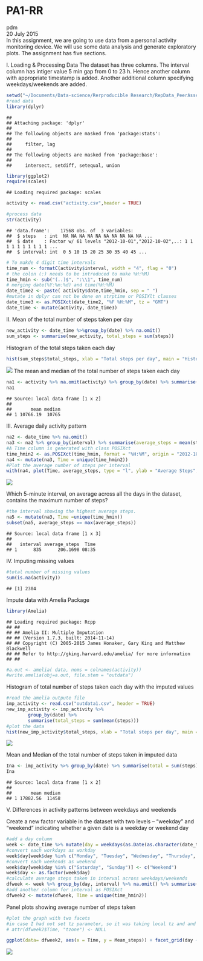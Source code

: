 # PA1-RR
pdm  
20 July 2015  
In this assignment, we are going to use data from a personal activity monitoring device. We will use some data analysis and generate exploratory plots. The assignment has five sections.

I. Loading & Processing Data
The dataset has three columns. The interval column has intiger value 5 min gap from 0 to 23 h. Hence another column with appropriate timestamp is added. Another additional column specifying weekdays/weekends are added. 



```r
setwd("~/Documents/Data-science/Rerproducible Research/RepData_PeerAssessment1/")
#read data
library(dplyr)
```

```
## 
## Attaching package: 'dplyr'
## 
## The following objects are masked from 'package:stats':
## 
##     filter, lag
## 
## The following objects are masked from 'package:base':
## 
##     intersect, setdiff, setequal, union
```

```r
library(ggplot2)
require(scales)
```

```
## Loading required package: scales
```

```r
activity <- read.csv("activity.csv",header = TRUE)

#process data
str(activity)
```

```
## 'data.frame':	17568 obs. of  3 variables:
##  $ steps   : int  NA NA NA NA NA NA NA NA NA NA ...
##  $ date    : Factor w/ 61 levels "2012-10-01","2012-10-02",..: 1 1 1 1 1 1 1 1 1 1 ...
##  $ interval: int  0 5 10 15 20 25 30 35 40 45 ...
```

```r
# To makde 4 digit time intervals 
time_num <- formatC(activity$interval, width = "4", flag = "0")
# the colon (:) needs to be introduced to make %H:%M)
time_hmin <- sub("(..)$", ":\\1", time_num)
# merging date(%Y:%m:%d) and time(%H:%M)
date_time2 <- paste( activity$date,time_hmin, sep = " ")
#mutate in dplyr can not be done on strptime or POSIXlt classes
date_time3 <- as.POSIXct(date_time2, "%F %H:%M", tz = "GMT")
date_time <- mutate(activity, date_time3)
```

II. Mean of the total number of steps taken per day


```r
new_activity <- date_time %>%group_by(date) %>% na.omit()
sum_steps <- summarise(new_activity, total_steps = sum(steps))
```

Histogram of the total steps taken each day

```r
hist(sum_steps$total_steps, xlab = "Total steps per day", main = "Histogram of total steps taken each day")
```

![](PA1_template_files/figure-html/unnamed-chunk-3-1.png) 
The mean and median of the total number of steps taken each day

```r
na1 <- activity %>% na.omit(activity) %>% group_by(date) %>% summarise(total = sum(steps)) %>% summarise(mean = mean(total), median = median(total))
na1
```

```
## Source: local data frame [1 x 2]
## 
##       mean median
## 1 10766.19  10765
```

III. Average daily activity pattern

```r
na2 <- date_time %>% na.omit()
na3 <- na2 %>% group_by(interval) %>% summarise(average_steps = mean(steps))
#A Time column is generated with class POSIXct
time_hmin2 <- as.POSIXct(time_hmin, format = "%H:%M", origin = "2012-10-01", tz = "GMT")
na4 <- mutate(na3, Time = unique(time_hmin2))
#Plot the average number of steps per interval
with(na4, plot(Time, average_steps, type = "l", ylab = "Average Steps", main = "Daily Activity Pattern", xlim = c(min(time_hmin2),max(time_hmin2))))
```

![](PA1_template_files/figure-html/unnamed-chunk-5-1.png) 

Which 5-minute interval, on average across all the days in the dataset, contains the maximum number of steps?


```r
#the interval showing the highest average steps.
na5 <- mutate(na3, Time =unique(time_hmin))
subset(na5, average_steps == max(average_steps))
```

```
## Source: local data frame [1 x 3]
## 
##   interval average_steps  Time
## 1      835      206.1698 08:35
```

IV. Imputing missing values


```r
#total number of missing values
sum(is.na(activity))
```

```
## [1] 2304
```

Impute data with Amelia Package

```r
library(Amelia)
```

```
## Loading required package: Rcpp
## ## 
## ## Amelia II: Multiple Imputation
## ## (Version 1.7.3, built: 2014-11-14)
## ## Copyright (C) 2005-2015 James Honaker, Gary King and Matthew Blackwell
## ## Refer to http://gking.harvard.edu/amelia/ for more information
## ##
```

```r
#a.out <- amelia( data, noms = colnames(activity))
#write.amelia(obj=a.out, file.stem = "outdata")
```


Histogram of total number of steps taken each day with the imputed values


```r
#read the amelia outpute file
imp_activity <- read.csv("outdata1.csv", header = TRUE)
new_imp_activity <- imp_activity %>%
        group_by(date) %>%
        summarise(total_steps = sum(mean(steps)))
#plot the data
hist(new_imp_activity$total_steps, xlab = "Total steps per day", main = "Histogram of total steps taken each day")
```

![](PA1_template_files/figure-html/unnamed-chunk-9-1.png) 

Mean and Median of the total number of steps taken in imputed data

```r
Ina <- imp_activity %>% group_by(date) %>% summarise(total = sum(steps)) %>% summarise(mean = mean(total), median = median(total))
Ina
```

```
## Source: local data frame [1 x 2]
## 
##       mean median
## 1 17882.56  11458
```

V. Differences in activity patterns between weekdays and weekends

Create a new factor variable in the dataset with two levels – “weekday” and “weekend” indicating whether a given date is a weekday or weekend day


```r
#add a day column
week <- date_time %>% mutate(day = weekdays(as.Date(as.character(date_time$date), "%Y-%m-%d")))
#convert each workdays as workday
week$day[week$day %in% c("Monday", "Tuesday", "Wednesday", "Thursday", "Friday")] <- c("Weekday")
#convert each weekends as weekend
week$day[week$day %in% c("Saturday", "Sunday")] <- c("Weekend")
week$day <- as.factor(week$day)
#calculate average steps taken in interval across weekdays/weekends
dfweek <- week %>% group_by(day, interval) %>% na.omit() %>% summarise(Mean_steps = mean(steps))
#add another column for interval as POSIXct
dfweek2 <- mutate(dfweek, Time = unique(time_hmin2))
```
Panel plots showing average number of steps taken

```r
#plot the graph with two facets
#in case I had not set tz parameter, so it was taking local tz and and the date_format will be taking GMT as default. 
# attr(dfweek2$Time, "tzone") <- NULL

ggplot(data= dfweek2, aes(x = Time, y = Mean_steps)) + facet_grid(day ~.) + geom_path(color = "red") + scale_x_datetime(labels = date_format("%H:%M")) + ylab("Average Steps") + ggtitle("Time series of average steps in weekdays/weekends")
```

![](PA1_template_files/figure-html/unnamed-chunk-12-1.png) 
